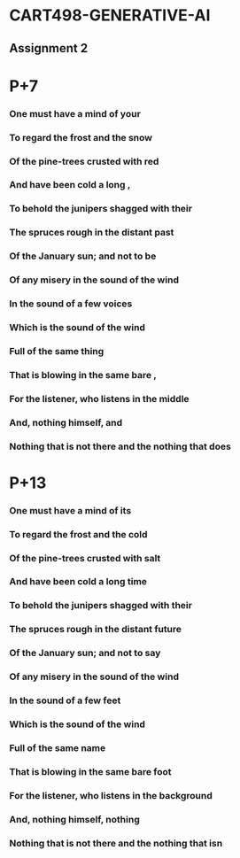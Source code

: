# CART498-GENERATIVE-AI
## Assignment 2

# P+7

### One must have a mind of your
### To regard the frost and the snow
### Of the pine-trees crusted with red
### And have been cold a long ,
### To behold the junipers shagged with their
### The spruces rough in the distant past
### Of the January sun; and not to be
### Of any misery in the sound of the wind
### In the sound of a few voices
### Which is the sound of the wind
### Full of the same thing
### That is blowing in the same bare ,
### For the listener, who listens in the middle
### And, nothing himself, and
### Nothing that is not there and the nothing that does

# P+13

### One must have a mind of its
### To regard the frost and the cold
### Of the pine-trees crusted with salt
### And have been cold a long time
### To behold the junipers shagged with their
### The spruces rough in the distant future
### Of the January sun; and not to say
### Of any misery in the sound of the wind
### In the sound of a few feet
### Which is the sound of the wind
### Full of the same name
### That is blowing in the same bare foot
### For the listener, who listens in the background
### And, nothing himself, nothing
### Nothing that is not there and the nothing that isn
